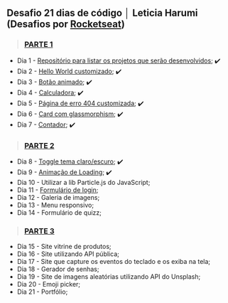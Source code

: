 ## Desafio 21 dias de código │ Leticia Harumi (Desafios por <a href="https://www.instagram.com/rocketseat_oficial/" target="_blank">Rocketseat</a>) 

> ### <a href="https://www.instagram.com/p/ChTBg1BpLGU/?igshid=ZWFiZDJlMTg%3D" target="_blank">PARTE 1</a> 
+ Dia 1 - <a href="https://github.com/leticiaharumi/desafio-21dias" target="_blank">Repositório para listar os projetos que serão desenvolvidos</a>; ✔️
+ Dia 2 - <a href="https://leticiaharumi.github.io/desafio-dia2/" target="_blank">Hello World customizado</a>;  ✔️
+ Dia 3 - <a href="https://leticiaharumi.github.io/desafio-dia3/" target="_blank">Botão animado</a>; ✔️
+ Dia 4 - <a href="https://leticiaharumi.github.io/Calculadora/" target="_blank">Calculadora</a>; ✔️
+ Dia 5 - <a href="https://leticiaharumi.github.io/desafio-dia5/" target="_blank">Página de erro 404 customizada</a>; ✔️
+ Dia 6 - <a href="https://desafio-dia6.netlify.app/" target="_blank">Card com glassmorphism</a>; ✔️
+ Dia 7 - <a href="https://desafio-dia7.netlify.app/" target="_blank">Contador</a>; ✔️ 

> ### <a href="https://www.instagram.com/p/ChkahuNOLvF/?igshid=NzNkNDdiOGI%3D" target="_blank">PARTE 2</a> 
+ Dia 8 - <a href="https://leticiaharumi.github.io/desafio-dia8/" target="_blank">Toggle tema claro/escuro</a>; ✔️ 
+ Dia 9 - <a href="https://leticiaharumi.github.io/desafio-dia9/" target="_blank">Animação de Loading</a>; ✔️
+ Dia 10 - Utilizar a lib Particle.js do JavaScript;
+ Dia 11 - <a href="https://leticiaharumi.github.io/formulario-login-senha/" target="_blank">Formulário de login</a>;
+ Dia 12 - Galeria de imagens;
+ Dia 13 - Menu responsivo;
+ Dia 14 - Formulário de quizz;

> ### <a href="https://instagram.com/p/Ch3EOQ0p2sZ/?igshid=NzNkNDdiOGI%3D" target="_blank">PARTE 3</a> 
+ Dia 15 - Site vitrine de produtos;
+ Dia 16 - Site utilizando API pública;
+ Dia 17 - Site que capture os eventos do teclado e os exiba na tela;
+ Dia 18 - Gerador de senhas;
+ Dia 19 - Site de imagens aleatórias utilizando API do Unsplash;
+ Dia 20 - Emoji picker;
+ Dia 21 - Portfólio;
